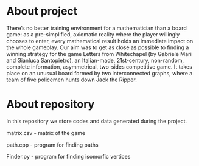 # About project

There’s no better training environment for a mathematician than a board game: as a pre-simplified,
axiomatic reality where the player willingly chooses to enter, every mathematical result holds an
immediate impact on the whole gameplay.
Our aim was to get as close as possible to finding a winning strategy for the game Letters from
Whitechapel (by Gabriele Mari and Gianluca Santopietro), an Italian-made, 21st-century, non-random,
complete information, asymmetrical, two-sides competitive game. It takes place on an unusual board
formed by two interconnected graphs, where a team of five policemen hunts down Jack the Ripper.

# About repository

In this repository we store codes and data generated during the project.

matrix.csv - matrix of the game

path.cpp - program for finding paths

Finder.py - program for finding isomorfic vertices
